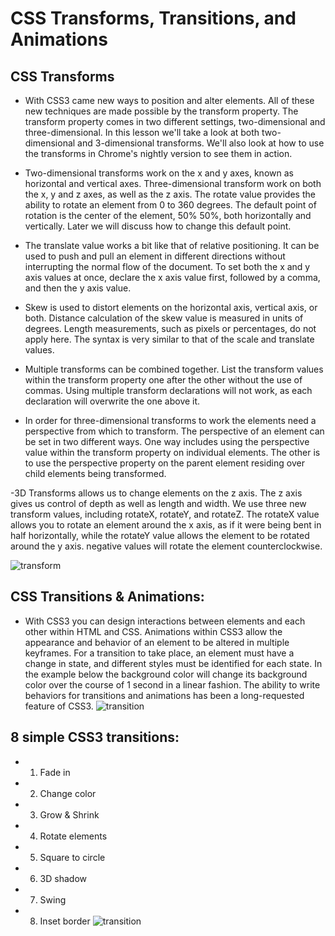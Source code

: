 # CSS Transforms, Transitions, and Animations
##  CSS Transforms
- With CSS3 came new ways to position and alter elements. All of these new techniques are made possible by the transform property. The transform property comes in two different settings, two-dimensional and three-dimensional. In this lesson we'll take a look at both two- dimensional and 3-dimensional transforms. We'll also look at how to use the transforms in Chrome's nightly version to see them in action.

- Two-dimensional transforms work on the x and y axes, known as horizontal and vertical axes. Three-dimensional transform work on both the x, y and z axes, as well as the z axis. The rotate value provides the ability to rotate an element from 0 to 360 degrees. The default point of rotation is the center of the element, 50% 50%, both horizontally and vertically. Later we will discuss how to change this default point.

- The translate value works a bit like that of relative positioning. It can be used to push and pull an element in different directions without interrupting the normal flow of the document. To set both the x and y axis values at once, declare the x axis value first, followed by a comma, and then the y axis value.

- Skew is used to distort elements on the horizontal axis, vertical axis, or both. Distance calculation of the skew value is measured in units of degrees. Length measurements, such as pixels or percentages, do not apply here. The syntax is very similar to that of the scale and translate values.

- Multiple transforms can be combined together. List the transform values within the transform property one after the other without the use of commas. Using multiple transform declarations will not work, as each declaration will overwrite the one above it.

- In order for three-dimensional transforms to work the elements need a perspective from which to transform. The perspective of an element can be set in two different ways. One way includes using the perspective value within the transform property on individual elements. The other is to use the perspective property on the parent element residing over child elements being transformed.

-3D Transforms allows us to change elements on the z axis. The z axis gives us control of depth as well as length and width. We use three new transform values, including rotateX, rotateY, and rotateZ. The rotateX value allows you to rotate an element around the x axis, as if it were being bent in half horizontally, while the rotateY value allows the element to be rotated around the y axis. negative values will rotate the element counterclockwise.

![transform](https://tipsmake.com/data/images/3d-transform-in-css-picture-1-jtznOkrOW.jpg)

##  CSS Transitions & Animations:

- With CSS3 you can design interactions between elements and each other within HTML and CSS. Animations within CSS3 allow the appearance and behavior of an element to be altered in multiple keyframes. For a transition to take place, an element must have a change in state, and different styles must be identified for each state. In the example below the background color will change its background color over the course of 1 second in a linear fashion. The ability to write behaviors for transitions and animations has been a long-requested feature of CSS3.
![transition](https://miro.medium.com/max/900/1*_6MfwckxNfQTca9SiG8MdQ.png)

## 8 simple CSS3 transitions:
- 1. Fade in
- 2. Change color
- 3. Grow & Shrink
- 4. Rotate elements
- 5. Square to circle
- 6. 3D shadow
- 7. Swing
- 8. Inset border
![transition](https://www.css3transition.com/wp-content/uploads/2017/10/Bounce-text-animation.gif)